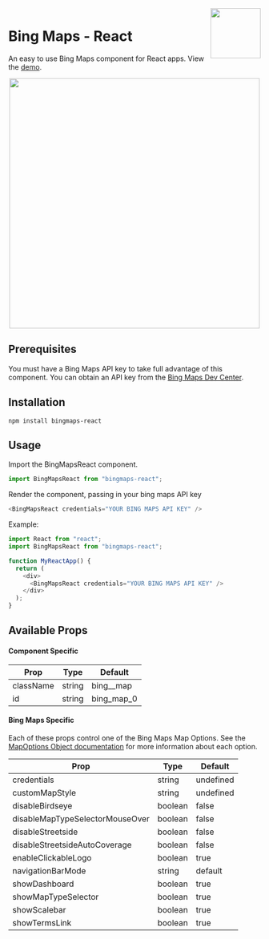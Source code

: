 <img align="right" width="100" height="100" src="https://github.com/milespratt/bingmaps-react/blob/master/src/assets/logo.png?raw=true">

# Bing Maps - React

An easy to use Bing Maps component for React apps. View the [demo](https://bingmaps-react.netlify.com).

<p align="center">
  <img align="center" width="500" height="500" src="https://github.com/milespratt/bingmaps-react/blob/master/src/assets/screenshot.png?raw=true">
</p>

## Prerequisites

You must have a Bing Maps API key to take full advantage of this component. You can obtain an API key from the [Bing Maps Dev Center](https://www.bingmapsportal.com).

## Installation

`npm install bingmaps-react`

## Usage

Import the BingMapsReact component.

```javascript
import BingMapsReact from "bingmaps-react";
```

Render the component, passing in your bing maps API key

```javascript
<BingMapsReact credentials="YOUR BING MAPS API KEY" />
```

Example:

```javascript
import React from "react";
import BingMapsReact from "bingmaps-react";

function MyReactApp() {
  return (
    <div>
      <BingMapsReact credentials="YOUR BING MAPS API KEY" />
    </div>
  );
}
```

## Available Props

#### Component Specific

| Prop      | Type   | Default     |
| --------- | ------ | ----------- |
| className | string | bing\_\_map |
| id        | string | bing_map_0  |

#### Bing Maps Specific

Each of these props control one of the Bing Maps Map Options. See the [MapOptions Object documentation](https://docs.microsoft.com/en-us/bingmaps/v8-web-control/map-control-api/mapoptions-object) for more information about each option.

| Prop                            | Type    | Default   |
| ------------------------------- | ------- | --------- |
| credentials                     | string  | undefined |
| customMapStyle                  | string  | undefined |
| disableBirdseye                 | boolean | false     |
| disableMapTypeSelectorMouseOver | boolean | false     |
| disableStreetside               | boolean | false     |
| disableStreetsideAutoCoverage   | boolean | false     |
| enableClickableLogo             | boolean | true      |
| navigationBarMode               | string  | default   |
| showDashboard                   | boolean | true      |
| showMapTypeSelector             | boolean | true      |
| showScalebar                    | boolean | true      |
| showTermsLink                   | boolean | true      |
